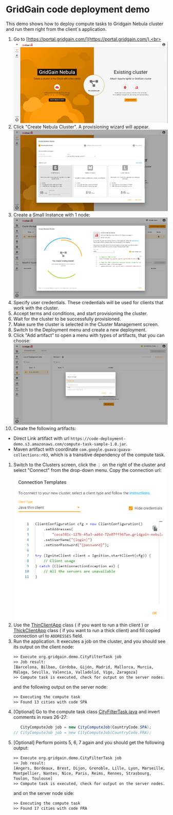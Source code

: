 # GridGain code deployment demo

This demo shows how to deploy compute tasks to Gridgain Nebula cluster and run them right from the client`s application.

1. Go to [https://portal.gridgain.com/](https://portal.gridgain.com/).<br>
   ![Screen](./docs/img/114238.png)
1. Click "Create Nebula Cluster". A provisioning wizard will appear.<br>
   ![Screen](./docs/img/114356.png)
1. Create a Small Instance with 1 node:<br>
   ![Screen](./docs/img/114941.png)
1. Specify user credentials. These credentials will be used for clients that work with the cluster.
1. Accept terms and conditions, and start provisioning the cluster.
1. Wait for the cluster to be successfully provisioned.
1. Make sure the cluster is selected in the Cluster Management screen.
1. Switch to the Deployment menu and create a new deployment.
1. Click "Add artifact" to open a menu with types of artifacts, that you can choose:<br>
   ![Screen](./docs/img/141513.png)
1. Create the following artifacts:
- Direct Link artifact with url `https://code-deployment-demo.s3.amazonaws.com/compute-task-sample-1.0.jar`.
- Maven artifact with coordinate `com.google.guava:guava-collections:r03`, which is a transitive dependency of the compute task.
1. Switch to the Clusters screen, click the `⋮` on the right of the cluster and select "Connect" from the drop-down menu. Copy the connection url:
   ![Screen](./docs/img/173707.png)
1. Use the [ThinClientApp](./client-node-starter/src/main/java/org/gridgain/demo/ThinClientApp.java) class ( if you want to run a thin client ) or [ThickClientApp](./client-node-starter/src/main/java/org/gridgain/demo/ThickClientApp.java) class ( if you want to run a thick client)  and fill copied connection url to `ADDRESSES` field.
1. Run the application. It executes a job on the cluster, and you should see
   its output on the client node:
    ```text
    >> Execute org.gridgain.demo.CityFilterTask job
    >> Job result:
    [Barcelona, Bilbao, Córdoba, Gijón, Madrid, Mallorca, Murcia, Málaga, Sevilla, Valencia, Valladolid, Vigo, Zaragoza]
    >> Compute task is executed, check for output on the server nodes.
    ``` 
   and the following output on the server node:
    ```text
    >> Executing the compute task
    >> Found 13 cities with code SPA
    ```
1. [Optional] Go to the compute task class [CityFilterTask.java](/compute-task-executor/src/main/java/org.gridgain/demo/CityFilterTask.java)
   and invert comments in rows 26-27:
    ```java
       CityComputeJob job = new CityComputeJob(CountryCode.SPA);
    // CityComputeJob job = new CityComputeJob(CountryCode.FRA);
    ```
1. [Optional] Perform points 5, 6, 7 again and you should get the following output:
    ```text
    >> Execute org.gridgain.demo.CityFilterTask job
    >> Job result:
    [Angers, Bordeaux, Brest, Dijon, Grenoble, Lille, Lyon, Marseille, Montpellier, Nantes, Nice, Paris, Reims, Rennes, Strasbourg, Toulon, Toulouse]
    >> Compute task is executed, check for output on the server nodes.
    ```
   and on the server node side:
    ```text
    >> Executing the compute task
    >> Found 17 cities with code FRA
    ```
